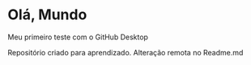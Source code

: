 # Olá, Mundo
Meu primeiro teste com o GitHub Desktop

Repositório criado para aprendizado.
Alteração remota no Readme.md
